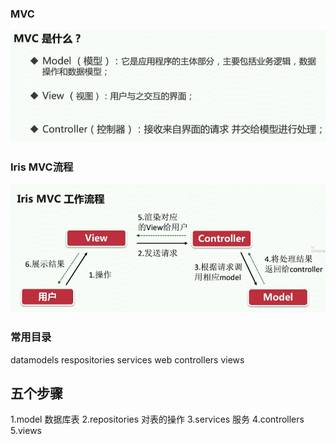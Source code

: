 ### MVC
![avatar](images/11.png)

### Iris MVC流程
![avatar](images/22.png)

### 常用目录
datamodels
respositories
services
web
    controllers
    views
    

## 五个步骤
1.model     数据库表
2.repositories  对表的操作
3.services  服务
4.controllers   
5.views     
